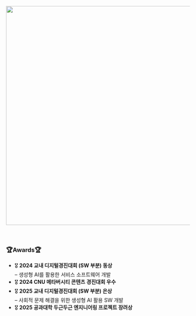 <!--타이틀 부분-->
<div align="center">
  <img src="https://media1.tenor.com/m/Z0gQw-L03vAAAAAd/park-myeongsu-study.gif" style="width: 600px; height: auto;" />
</div>

<br>
<br>

<h3>🏆Awards🏆</h3>
<ul>
  <li>🎖️ <strong>2024 교내 디지털경진대회 (SW 부분) 동상</strong><br>
      – 생성형 AI를 활용한 서비스 소프트웨어 개발
  </li>
  <li>🎖️ <strong>2024 CNU 메타버시티 콘텐츠 경진대회 우수</strong></li>
  <li>🎖️ <strong>2025 교내 디지털경진대회 (SW 부분) 은상</strong><br>
      – 사회적 문제 해결을 위한 생성형 AI 활용 SW 개발
  </li>
  <li>🎖️ <strong>2025 공과대학 두근두근 엔지니어링 프로젝트 장려상</strong></li>
</ul>

